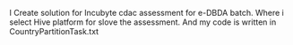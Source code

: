 I Create solution for Incubyte cdac assessment for e-DBDA batch.
Where i select  Hive platform for slove the assessment.
And my code is written in CountryPartitionTask.txt
